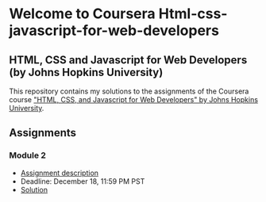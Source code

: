 # Welcome to Coursera Html-css-javascript-for-web-developers
## HTML, CSS and Javascript for Web Developers (by Johns Hopkins University)

This repository contains my solutions to the assignments of the Coursera course
["HTML, CSS, and Javascript for Web Developers" by Johns Hopkins University](https://www.coursera.org/learn/html-css-javascript-for-web-developers).

## Assignments

### Module 2
* [Assignment description](./Description/Assignment2/Assignment-2.md)
* Deadline: December 18, 11:59 PM PST
* [Solution](https://shubhamkatheria11.github.io/coursera-test/mod2_solution/)
